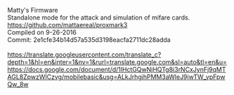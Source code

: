 Matty's Firmware<br>
Standalone mode for the attack and simulation of mifare cards.<br>
https://github.com/mattaereal/proxmark3<br>
Compiled on 9-26-2016<br>
Commit: 2e1cfe34b14d57a535d3198eacfa2711dc28adda<br>
<br>
https://translate.googleusercontent.com/translate_c?depth=1&hl=en&inter=1&nv=1&rurl=translate.google.com&sl=auto&tl=en&u=https://docs.google.com/document/d/1lHctGQwNjHQTg8i3rNCxJynFj9qMTAGL8ZpwzWlCzvg/mobilebasic&usg=ALkJrhgjhPMM3aWleJ9jwTW_vpFpwQw_8w